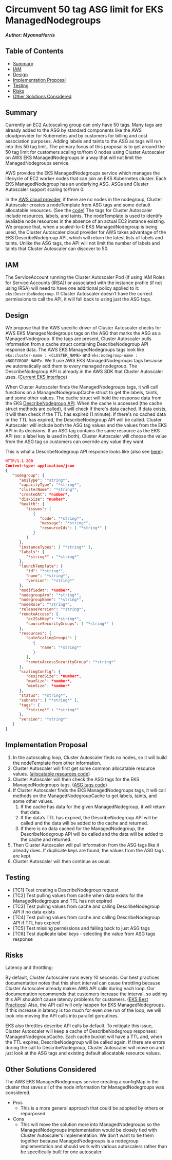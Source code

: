# Circumvent 50 tag ASG limit for EKS ManagedNodegroups
##### Author: MyannaHarris

## Table of Contents

<!-- toc -->
- [Summary](#summary)
- [IAM](#iam)
- [Design](#design)
- [Implementation Proposal](#implementation-proposal)
- [Testing](#testing)
- [Risks](#risks)
- [Other Solutions Considered](#other-solutions-considered)
<!-- /toc -->

## Summary

Currently an EC2 Autoscaling group can only have 50 tags. Many tags are already added to the ASG by standard components like the AWS cloudprovider for Kubernetes and by customers for billing and cost association purposes. Adding labels and taints to the ASG as tags will run into this 50 tag limit. The primary focus of this proposal is to get around the 50 tag limit for customers scaling to/from 0 nodes using Cluster Autoscaler on AWS EKS ManagedNodegroups in a way that will not limit the ManagedNodegroups service.

AWS provides the EKS ManagedNodegroups service which manages the lifecycle of EC2 worker nodes that can join an EKS Kubernetes cluster. Each EKS ManagedNodegroup has an underlying ASG. ASGs and Cluster Autoscaler support scaling to/from 0.

In the [AWS cloud provider][], if there are no nodes in the nodegroup, Cluster Autoscaler creates a nodeTemplate from ASG tags and some default allocatable resources. (See the [code][]) The tags for Cluster Autoscaler include resources, labels, and taints. The nodeTemplate is used to identify available node resources in the absence of an actual EC2 instance existing. We propose that, when a scaled-to-0 EKS ManagedNodegroup is being used, the Cluster Autoscaler cloud provider for AWS takes advantage of the EKS DescribeNodegroup API, which will return the latest lists of labels and taints. Unlike the ASG tags, the API will not limit the number of labels and taints that Cluster Autoscaler can discover to 50.

[AWS cloud provider]: https://github.com/kubernetes/autoscaler/tree/master/cluster-autoscaler/cloudprovider/aws
[code]: https://github.com/kubernetes/autoscaler/blob/99936f3f3971c91b30def913c1c807c42c4b87a7/cluster-autoscaler/cloudprovider/aws/aws_manager.go#L365-L371

## IAM

The ServiceAccount running the Cluster Autoscaler Pod (if using IAM Roles for Service Accounts (IRSA)) or associated with the instance profile (if not using IRSA) will need to have one additional policy applied to it: `eks:DescribeNodegroup`. If Cluster Autoscaler doesn’t have the correct permissions to call the API, it will fall back to using just the ASG tags.

## Design

We propose that the AWS specific driver of Cluster Autoscaler checks for AWS EKS ManagedNodegroups tags on the ASG that marks the ASG as a ManagedNodegroup. If the tags are present, Cluster Autoscaler pulls information from a cache struct containing DescribeNodegroup API response data. The AWS EKS ManagedNodegroups tags look like  `eks:cluster-name : <CLUSTER_NAME>` and `eks:nodegroup-name : <NODEGROUP_NAME>`. We'll use AWS EKS ManagedNodegroups tags because we automatically add them to every managed nodegroup. The DescribeNodegroup API is already in the AWS SDK that Cluster Autoscaler uses. ([Current EKS interface][])

When Cluster Autoscaler finds the ManagedNodegroups tags, it will call functions on a ManagedNodegroupCache struct to get the labels, taints, and some other values. The cache struct will hold the response data from the EKS [DescribeNodegroup API][]. When the cache is accessed (the cache struct methods are called), it will check if there's data cached. If data exists, it will then check if the TTL has expired (1 minute). If there's no cached data or the TTL has expired, the DescribeNodegroup API will be called. Cluster Autoscaler will include both the ASG tag values and the values from the EKS API in its decisions. If an ASG tag contains the same resource as the EKS API (ex: a label key is used in both), Cluster Autoscaler will choose the value from the ASG tag so customers can override any value they want.

This is what a DescribeNodegroup API response looks like (also see [here][]):
```json
HTTP/1.1 200
Content-type: application/json
{
   "nodegroup": {
      "amiType": "*string*",
      "capacityType": "*string*",
      "clusterName": "*string*",
      "createdAt": *number*,
      "diskSize": *number*,
      "health": {
         "issues": [
            {
               "code": "*string*",
               "message": "*string*",
               "resourceIds": [ "*string*" ]
            }
         ]
      },
      "instanceTypes": [ "*string*" ],
      "labels": {
         "*string*" : "*string*"
      },
      "launchTemplate": {
         "id": "*string*",
         "name": "*string*",
         "version": "*string*"
      },
      "modifiedAt": *number*,
      "nodegroupArn": "*string*",
      "nodegroupName": "*string*",
      "nodeRole": "*string*",
      "releaseVersion": "*string*",
      "remoteAccess": {
         "ec2SshKey": "*string*",
         "sourceSecurityGroups": [ "*string*" ]
      },
      "resources": {
         "autoScalingGroups": [
            {
               "name": "*string*"
            }
         ],
         "remoteAccessSecurityGroup": "*string*"
      },
      "scalingConfig": {
         "desiredSize": *number*,
         "maxSize": *number*,
         "minSize": *number*
      },
      "status": "*string*",
      "subnets": [ "*string*" ],
      "tags": {
         "*string*" : "*string*"
      },
      "version": "*string*"
   }
}
```

[Current EKS interface]: https://github.com/aws/aws-sdk-go/blob/82e096143fdfb8f52fbeb4ef78d400eea6381ccd/service/eks/eksiface/interface.go#L96
[DescribeNodegroup API]: https://docs.aws.amazon.com/eks/latest/APIReference/API_DescribeNodegroup.html
[here]: https://docs.aws.amazon.com/eks/latest/APIReference/API_DescribeNodegroup.html#API_DescribeNodegroup_ResponseSyntax

## Implementation Proposal

1. In the autoscaling loop, Cluster Autoscaler finds no nodes, so it will build the nodeTemplate from other information.
1. Cluster Autoscaler will first get some common allocatable resource values. ([allocatable resources code][])
1. Cluster Autoscaler will then check the ASG tags for the EKS ManagedNodegroups tags. ([ASG tags code][])
1. If Cluster Autoscaler finds the EKS ManagedNodegroups tags, it will call methods on the ManagedNodegroupCache to get labels, taints, and some other values.
   1. If the cache has data for the given ManagedNodegroup, it will return that data.
   1. If the data’s TTL has expired, the DescribeNodegroup API will be called and the data will be added to the cache and returned.
   1. If there is no data cached for the ManagedNodegroup, the DescribeNodegroup API will be called and the data will be added to the cache and returned.
1. Then Cluster Autoscaler will pull information from the ASG tags like it already does. If duplicate keys are found, the values from the ASG tags are kept.
1. Cluster Autoscaler will then continue as usual.

[allocatable resources code]: https://github.com/kubernetes/autoscaler/blob/99936f3f3971c91b30def913c1c807c42c4b87a7/cluster-autoscaler/cloudprovider/aws/aws_manager.go#L366
[ASG tags code]: https://github.com/kubernetes/autoscaler/blob/99936f3f3971c91b30def913c1c807c42c4b87a7/cluster-autoscaler/cloudprovider/aws/aws_manager.go#L371

## Testing

- [TC1] Test creating a DescribeNodegroup request
- [TC2] Test pulling values from cache when data exists for the ManagedNodegroups and TTL has not expired
- [TC3] Test pulling values from cache and calling DescribeNodegroup API if no data exists
- [TC4] Test pulling values from cache and calling DescribeNodegroup API if TTL has expired
- [TC5] Test missing permissions and falling back to just ASG tags
- [TC6] Test duplicate label keys - selecting the value from ASG tags response

## Risks

Latency and throttling:

By default, Cluster Autoscaler runs every 10 seconds. Our best practices documentation notes that this short interval can cause throttling because Cluster Autoscaler already makes AWS API calls during each loop. Our documentation recommends that customers increase the interval, so adding this API shouldn’t cause latency problems for customers. ([EKS Best Practices][]) Also, the API call will only happen for EKS ManagedNodegroups. If this increase in latency is too much for even one run of the loop, we will look into moving the API calls into parallel goroutines.

EKS also throttles describe API calls by default. To mitigate this issue, Cluster Autoscaler will keep a cache of DescribeNodegroup responses: ManagedNodegroupCache. Each cache bucket will have a TTL and, when the TTL expires, DescribeNodegroup will be called again. If there are errors during the call to DescribeNodegroup, Cluster Autoscaler will move on and just look at the ASG tags and existing default allocatable resource values.

[EKS Best Practices]: https://aws.github.io/aws-eks-best-practices/cluster-autoscaling/cluster-autoscaling/#reducing-the-scan-interval

## Other Solutions Considered

The AWS EKS ManagedNodegroups service creating a configMap in the cluster that saves all of the node information for ManagedNodegroups was considered.
- Pros
  - This is a more general approach that could be adopted by others or repurposed
- Cons
  - This will move the solution more into ManagedNodegroups so the ManagedNodegroups implementation would be closely tied with Cluster Autoscaler’s implementation. We don’t want to tie them together because ManagedNodegroups is a nodegroup implementation and should work with various autoscalers rather than be specifically built for one autoscaler.
